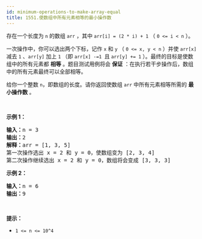 ```yaml
---
id: minimum-operations-to-make-array-equal
title: 1551.使数组中所有元素相等的最小操作数
---
```

存在一个长度为 <code>n</code> 的数组 <code>arr</code> ，其中 <code>arr[i] = (2 * i) + 1</code> （ <code>0 &lt;= i &lt; n</code> ）。

一次操作中，你可以选出两个下标，记作 <code>x</code> 和 <code>y</code> （ <code>0 &lt;= x, y &lt; n</code> ）并使 <code>arr[x]</code> 减去 <code>1</code> 、<code>arr[y]</code> 加上 <code>1</code> （即 <code>arr[x] -=1 </code>且 <code>arr[y] += 1</code> ）。最终的目标是使数组中的所有元素都 **相等** 。题目测试用例将会 **保证** ：在执行若干步操作后，数组中的所有元素最终可以全部相等。

给你一个整数 <code>n</code>，即数组的长度。请你返回使数组 <code>arr</code> 中所有元素相等所需的 **最小操作数** 。

 

**示例 1：**


<pre><strong>输入：</strong>n = 3<br/><strong>输出：</strong>2<br/><strong>解释：</strong>arr = [1, 3, 5]<br/>第一次操作选出 x = 2 和 y = 0，使数组变为 [2, 3, 4]<br/>第二次操作继续选出 x = 2 和 y = 0，数组将会变成 [3, 3, 3]<br/></pre>

**示例 2：**


<pre><strong>输入：</strong>n = 6<br/><strong>输出：</strong>9<br/></pre>

 

**提示：**


- <code>1 &lt;= n &lt;= 10^4</code>
